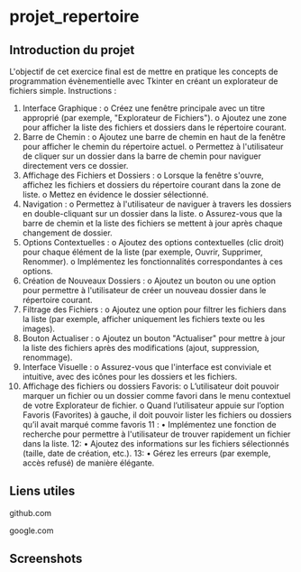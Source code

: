 # projet_repertoire

Introduction du projet
---
L'objectif de cet exercice final est de mettre en pratique les concepts de programmation évènementielle avec Tkinter en créant un explorateur de fichiers simple.
Instructions :
1.	Interface Graphique : 
o	Créez une fenêtre principale avec un titre approprié (par exemple, "Explorateur de Fichiers").
o	Ajoutez une zone pour afficher la liste des fichiers et dossiers dans le répertoire courant.
2.	Barre de Chemin : 
o	Ajoutez une barre de chemin en haut de la fenêtre pour afficher le chemin du répertoire actuel.
o	Permettez à l'utilisateur de cliquer sur un dossier dans la barre de chemin pour naviguer directement vers ce dossier.
3.	Affichage des Fichiers et Dossiers : 
o	Lorsque la fenêtre s'ouvre, affichez les fichiers et dossiers du répertoire courant dans la zone de liste.
o	Mettez en évidence le dossier sélectionné.
4.	Navigation : 
o	Permettez à l'utilisateur de naviguer à travers les dossiers en double-cliquant sur un dossier dans la liste.
o	Assurez-vous que la barre de chemin et la liste des fichiers se mettent à jour après chaque changement de dossier.
5.	Options Contextuelles : 
o	Ajoutez des options contextuelles (clic droit) pour chaque élément de la liste (par exemple, Ouvrir, Supprimer, Renommer).
o	Implémentez les fonctionnalités correspondantes à ces options.
6.	Création de Nouveaux Dossiers : 
o	Ajoutez un bouton ou une option pour permettre à l'utilisateur de créer un nouveau dossier dans le répertoire courant.
7.	Filtrage des Fichiers : 
o	Ajoutez une option pour filtrer les fichiers dans la liste (par exemple, afficher uniquement les fichiers texte ou les images).
8.	Bouton Actualiser : 
o	Ajoutez un bouton "Actualiser" pour mettre à jour la liste des fichiers après des modifications (ajout, suppression, renommage).
9.	Interface Visuelle : 
o	Assurez-vous que l'interface est conviviale et intuitive, avec des icônes pour les dossiers et les fichiers.
10.	Affichage des fichiers ou dossiers Favoris: 
o	L’utilisateur doit pouvoir marquer un fichier ou un dossier comme favori dans le menu contextuel de votre Explorateur de fichier.
o	Quand l’utilisateur appuie sur l’option Favoris (Favorites) à gauche, il doit pouvoir lister les fichiers ou dossiers qu’il avait marqué comme favoris
11 :
•	Implémentez une fonction de recherche pour permettre à l'utilisateur de trouver rapidement un fichier dans la liste.
12:
•	Ajoutez des informations sur les fichiers sélectionnés (taille, date de création, etc.).
13:
•	Gérez les erreurs (par exemple, accès refusé) de manière élégante.

Liens utiles
---
github.com

google.com

Screenshots
---

